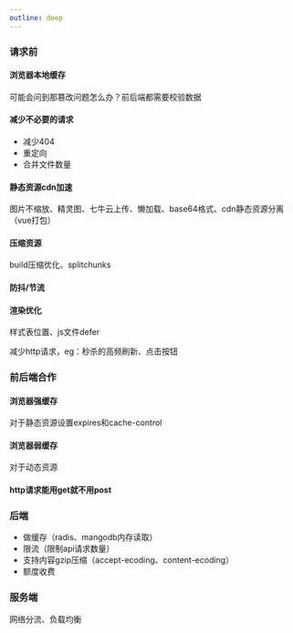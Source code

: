 ```yaml
---
outline: deep
---
```


### 请求前

#### 浏览器本地缓存

可能会问到那篡改问题怎么办？前后端都需要校验数据

#### 减少不必要的请求

- 减少404
- 重定向
- 合并文件数量

#### 静态资源cdn加速

图片不缩放、精灵图、七牛云上传、懒加载、base64格式、cdn静态资源分离（vue打包）

#### 压缩资源

build压缩优化、splitchunks

#### 防抖/节流

#### 渲染优化

样式表位置、js文件defer

减少http请求，eg：秒杀的高频刷新、点击按钮

### 前后端合作

#### 浏览器强缓存

对于静态资源设置expires和cache-control

#### 浏览器弱缓存

对于动态资源

#### http请求能用get就不用post

### 后端

- 做缓存（radis、mangodb内存读取）
- 限流（限制api请求数量）
- 支持内容gzip压缩（accept-ecoding、content-ecoding）
- 额度收费

### 服务端

网络分流、负载均衡

